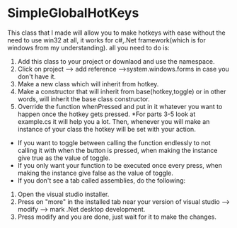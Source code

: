 # SimpleGlobalHotKeys
This class that I made will allow you to make hotkeys with ease without the need to use win32 at all, it works for c#,.Net framework(which is for windows from my understanding).
all you need to do is:
1) Add this class to your project or downlaod and use the namespace.
2) Click on project --> add reference -->system.windows.forms in case you don't have it.
3) Make a new class which will inherit from hotkey.
4) Make a constructor that will inherit from base(hotkey,toggle) or in other words, will inherit the base class constructor.
5) Override the function whenPressed and put in it whatever you want to happen once the hotkey gets pressed.
*For parts 3-5 look at example.cs it will help you a lot.
Then, whenever you will make an instance of your class the hotkey will be set with your action.
* If you want to toggle between calling the function endlessly to not calling it with when the button is pressed, when making the instance give true as the value of toggle.
* If you only want your function to be executed once every press, when making the instance give false as the value of toggle.
* If you don't see a tab called assemblies, do the following:
1) Open the visual studio installer.
2) Press on "more" in the installed tab near your version of visual studio --> modify --> mark .Net desktop development.
3) Press modify and you are done, just wait for it to make the changes.
